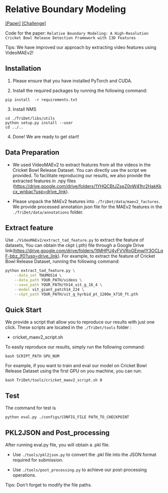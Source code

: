 # Relative Boundary Modeling

[[Paper]](https://dl.acm.org/doi/10.1145/3606038.3616167) [[Challenge]](http://mmsports.multimedia-computing.de/mmsports2023/challenge.html)

Code for the paper: `Relative Boundary Modeling: A High-Resolution Cricket Bowl Release Detection Framework with I3D Features`

Tips: We have improved our approach by extracting video features using VideoMAEv2!

## Installation

1. Please ensure that you have installed PyTorch and CUDA.

2. Install the required packages by running the following command:

```shell
pip install  -r requirements.txt
```

3. Install NMS

```shell
cd ./TriDet/libs/utils
python setup.py install --user
cd ../..
```

4. Done! We are ready to get start!

## Data Preparation

- We used VideoMAEv2 to extract features from all the videos in the Cricket Bowl Release Dataset. You can directly use 
  the script we provided. To facilitate reproducing our results, we also provide the extracted features in .npy files
  (https://drive.google.com/drive/folders/1YHQCBtJZseZ0nW41hr2HakKkcx_wnbac?usp=drive_link).


- Please unpack the MAEv2 features into `./TriDet/data/maev2_factures`. 
  We provide processed annotation json file for the MAEv2 features in the `./TriDet/data/annotations` folder.

## Extract feature

Use `./VideoMAEv2/extract_tad_feature.py` to extract the feature of datasets, You can obtain the ckpt (.pth) file 
through a Google Drive link(https://drive.google.com/drive/folders/1tMHPU4yFVVRoGEmwIY3OCLqF-bbz_lf0?usp=drive_link). 
For example, to extract the feature of Cricket Bowl Release Dataset, running the following command:
```bash
python extract_tad_feature.py \
    --data_set THUMOS14 \
    --data_path YOUR_PATH/videos \
    --save_path YOUR_PATH/th14_vit_g_16_4 \
    --model vit_giant_patch14_224 \
    --ckpt_path YOUR_PATH/vit_g_hyrbid_pt_1200e_k710_ft.pth
```

## Quick Start

We provide a script that allow you to reproduce our results with just one click. These scripts are located in
the `./TriDet/tools` folder :

- cricket_maev2_script.sh

To easily reproduce our results, simply run the following command:

```shell
bash SCRIPT_PATH GPU_NUM
```

For example, if you want to train and eval our model on Cricket Bowl Release Dataset using the first GPU on you machine, you can
run:

```shell
bash TriDet/tools/cricket_maev2_script.sh 0
```

## Test

The command for test is

```shell
python eval.py ./configs/CONFIG_FILE PATH_TO_CHECKPOINT
```

## PKL2JSON and Post_processing

After running eval.py file, you will obtain a .pkl file. 

- Use `./tools/pkl2json.py` to convert the .pkl file into the JSON format required for submission.

- Use `./tools/post_processing.py` to achieve our post-processing operations.

Tips: Don't forget to modify the file paths.

 
